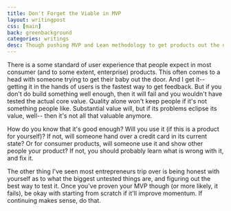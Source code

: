 ```yaml
---
title: Don't Forget the Viable in MVP
layout: writingpost
css: [main]
back: greenbackground
categories: writings
desc: Though pushing MVP and Lean methodology to get products out the door faster and in the hands of users is great, we shouldn't lose sight of the viable part of it.
---
```

There is a some standard of user experience that people expect in most consumer (and to some extent, enterprise) products. This often comes to a head with someone trying to get their baby out the door. And I get it-- getting it in the hands of users is the fastest way to get feedback. But if you don't do build something well enough, then it will fail and you wouldn't have tested the actual core value. Quality alone won't keep people if it's not something people like. Substantial value will, but if its problems eclipse its value, well-- then it's not all that valuable anymore. 

How do you know that it's good enough? Will you use it (if this is a product for yourself)? If not, will someone hand over a credit card in its current state? Or for consumer products, will someone use it and show other people your product? If not, you should probably learn what is wrong with it, and fix it.

The other thing I've seen most entrepreneurs trip over is being honest with yourself as to what the biggest untested things are, and figuring out the best way to test it. Once you've proven your MVP though (or more likely, it fails), be okay with starting from scratch if it'll improve momentum. If continuing makes sense, do that. 